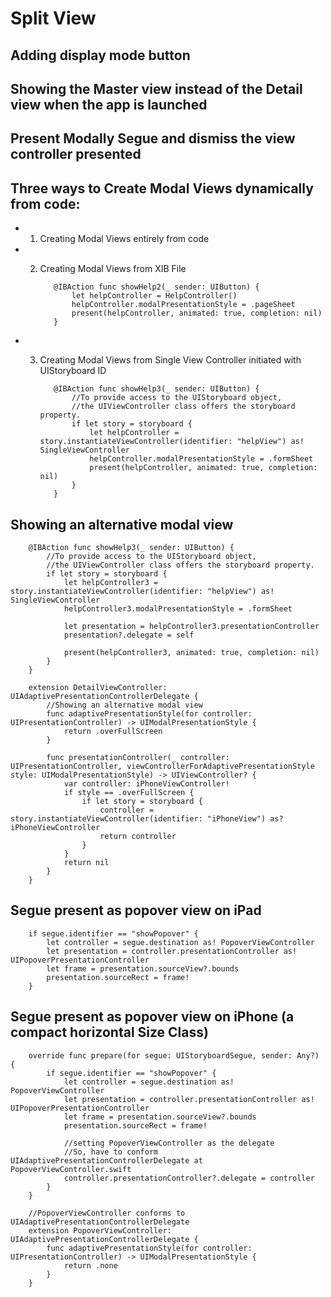 # Split View

## Adding display mode button

## Showing the Master view instead of the Detail view when the app is launched

## Present Modally Segue and dismiss the view controller presented

## Three ways to Create Modal Views dynamically from code:

- 1. Creating Modal Views entirely from code

- 2. Creating Modal Views from XIB File
            
            @IBAction func showHelp2(_ sender: UIButton) {
                let helpController = HelpController()
                helpController.modalPresentationStyle = .pageSheet
                present(helpController, animated: true, completion: nil)
            }
        
- 3. Creating Modal Views from Single View Controller initiated with UIStoryboard ID
            
            @IBAction func showHelp3(_ sender: UIButton) {
                //To provide access to the UIStoryboard object,
                //the UIViewController class offers the storyboard property.
                if let story = storyboard {
                    let helpController = story.instantiateViewController(identifier: "helpView") as! SingleViewController
                    helpController.modalPresentationStyle = .formSheet
                    present(helpController, animated: true, completion: nil)
                }
            }

## Showing an alternative modal view
        @IBAction func showHelp3(_ sender: UIButton) {
            //To provide access to the UIStoryboard object,
            //the UIViewController class offers the storyboard property.
            if let story = storyboard {
                let helpController3 = story.instantiateViewController(identifier: "helpView") as! SingleViewController
                helpController3.modalPresentationStyle = .formSheet
                
                let presentation = helpController3.presentationController
                presentation?.delegate = self
                
                present(helpController3, animated: true, completion: nil)
            }
        }

        extension DetailViewController: UIAdaptivePresentationControllerDelegate {
            //Showing an alternative modal view
            func adaptivePresentationStyle(for controller: UIPresentationController) -> UIModalPresentationStyle {
                return .overFullScreen
            }
            
            func presentationController(_ controller: UIPresentationController, viewControllerForAdaptivePresentationStyle style: UIModalPresentationStyle) -> UIViewController? {
                var controller: iPhoneViewController!
                if style == .overFullScreen {
                    if let story = storyboard {
                        controller = story.instantiateViewController(identifier: "iPhoneView") as? iPhoneViewController
                        return controller
                    }
                }
                return nil
            }
        }

## Segue present as popover view on iPad
        if segue.identifier == "showPopover" {
            let controller = segue.destination as! PopoverViewController
            let presentation = controller.presentationController as! UIPopoverPresentationController
            let frame = presentation.sourceView?.bounds
            presentation.sourceRect = frame!
        }

## Segue present as popover view on iPhone (a compact horizontal Size Class)
        
        override func prepare(for segue: UIStoryboardSegue, sender: Any?) {
            if segue.identifier == "showPopover" {
                let controller = segue.destination as! PopoverViewController
                let presentation = controller.presentationController as! UIPopoverPresentationController
                let frame = presentation.sourceView?.bounds
                presentation.sourceRect = frame!
                
                //setting PopoverViewController as the delegate
                //So, have to conform UIAdaptivePresentationControllerDelegate at PopoverViewController.swift
                controller.presentationController?.delegate = controller
            }
        }

        //PopoverViewController conforms to  UIAdaptivePresentationControllerDelegate
        extension PopoverViewController: UIAdaptivePresentationControllerDelegate {
            func adaptivePresentationStyle(for controller: UIPresentationController) -> UIModalPresentationStyle {
                return .none
            }
        }


